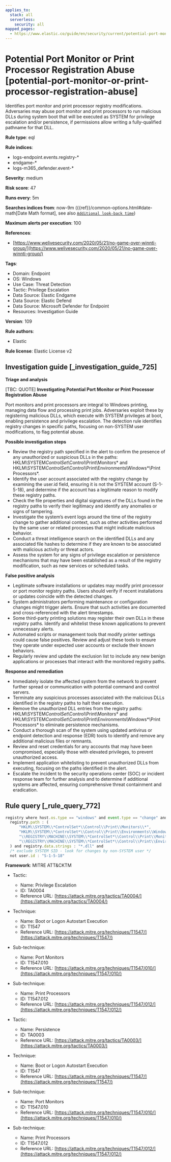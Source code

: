```yaml
---
applies_to:
  stack: all
  serverless:
    security: all
mapped_pages:
  - https://www.elastic.co/guide/en/security/current/potential-port-monitor-or-print-processor-registration-abuse.html
---
```


# Potential Port Monitor or Print Processor Registration Abuse [potential-port-monitor-or-print-processor-registration-abuse]

Identifies port monitor and print processor registry modifications. Adversaries may abuse port monitor and print processors to run malicious DLLs during system boot that will be executed as SYSTEM for privilege escalation and/or persistence, if permissions allow writing a fully-qualified pathname for that DLL.

**Rule type**: eql

**Rule indices**:

* logs-endpoint.events.registry-*
* endgame-*
* logs-m365_defender.event-*

**Severity**: medium

**Risk score**: 47

**Runs every**: 5m

**Searches indices from**: now-9m ({{ref}}/common-options.html#date-math[Date Math format], see also [`Additional look-back time`](docs-content://solutions/security/detect-and-alert/create-detection-rule.md#rule-schedule))

**Maximum alerts per execution**: 100

**References**:

* [https://www.welivesecurity.com/2020/05/21/no-game-over-winnti-group/](https://www.welivesecurity.com/2020/05/21/no-game-over-winnti-group/)

**Tags**:

* Domain: Endpoint
* OS: Windows
* Use Case: Threat Detection
* Tactic: Privilege Escalation
* Data Source: Elastic Endgame
* Data Source: Elastic Defend
* Data Source: Microsoft Defender for Endpoint
* Resources: Investigation Guide

**Version**: 109

**Rule authors**:

* Elastic

**Rule license**: Elastic License v2

## Investigation guide [_investigation_guide_725]

**Triage and analysis**

[TBC: QUOTE]
**Investigating Potential Port Monitor or Print Processor Registration Abuse**

Port monitors and print processors are integral to Windows printing, managing data flow and processing print jobs. Adversaries exploit these by registering malicious DLLs, which execute with SYSTEM privileges at boot, enabling persistence and privilege escalation. The detection rule identifies registry changes in specific paths, focusing on non-SYSTEM user modifications, to flag potential abuse.

**Possible investigation steps**

* Review the registry path specified in the alert to confirm the presence of any unauthorized or suspicious DLLs in the paths: HKLM\SYSTEM*ControlSet*\Control\Print\Monitors\* and HKLM\SYSTEM*ControlSet*\Control\Print\Environments\Windows*\Print Processors\*.
* Identify the user account associated with the registry change by examining the user.id field, ensuring it is not the SYSTEM account (S-1-5-18), and determine if the account has a legitimate reason to modify these registry paths.
* Check the file properties and digital signatures of the DLLs found in the registry paths to verify their legitimacy and identify any anomalies or signs of tampering.
* Investigate the system’s event logs around the time of the registry change to gather additional context, such as other activities performed by the same user or related processes that might indicate malicious behavior.
* Conduct a threat intelligence search on the identified DLLs and any associated file hashes to determine if they are known to be associated with malicious activity or threat actors.
* Assess the system for any signs of privilege escalation or persistence mechanisms that may have been established as a result of the registry modification, such as new services or scheduled tasks.

**False positive analysis**

* Legitimate software installations or updates may modify print processor or port monitor registry paths. Users should verify if recent installations or updates coincide with the detected changes.
* System administrators performing maintenance or configuration changes might trigger alerts. Ensure that such activities are documented and cross-referenced with the alert timestamps.
* Some third-party printing solutions may register their own DLLs in these registry paths. Identify and whitelist these known applications to prevent unnecessary alerts.
* Automated scripts or management tools that modify printer settings could cause false positives. Review and adjust these tools to ensure they operate under expected user accounts or exclude their known behaviors.
* Regularly review and update the exclusion list to include any new benign applications or processes that interact with the monitored registry paths.

**Response and remediation**

* Immediately isolate the affected system from the network to prevent further spread or communication with potential command and control servers.
* Terminate any suspicious processes associated with the malicious DLLs identified in the registry paths to halt their execution.
* Remove the unauthorized DLL entries from the registry paths: HKLM\SYSTEM*ControlSet*\Control\Print\Monitors\* and HKLM\SYSTEM*ControlSet*\Control\Print\Environments\Windows*\Print Processors\* to eliminate persistence mechanisms.
* Conduct a thorough scan of the system using updated antivirus or endpoint detection and response (EDR) tools to identify and remove any additional malicious files or remnants.
* Review and reset credentials for any accounts that may have been compromised, especially those with elevated privileges, to prevent unauthorized access.
* Implement application whitelisting to prevent unauthorized DLLs from executing, focusing on the paths identified in the alert.
* Escalate the incident to the security operations center (SOC) or incident response team for further analysis and to determine if additional systems are affected, ensuring comprehensive threat containment and eradication.


## Rule query [_rule_query_772]

```js
registry where host.os.type == "windows" and event.type == "change" and
  registry.path : (
      "HKLM\\SYSTEM\\*ControlSet*\\Control\\Print\\Monitors\\*",
      "HKLM\\SYSTEM\\*ControlSet*\\Control\\Print\\Environments\\Windows*\\Print Processors\\*",
      "\\REGISTRY\\MACHINE\\SYSTEM\\*ControlSet*\\Control\\Print\\Monitors\\*",
      "\\REGISTRY\\MACHINE\\SYSTEM\\*ControlSet*\\Control\\Print\\Environments\\Windows*\\Print Processors\\*"
  ) and registry.data.strings : "*.dll" and
  /* exclude SYSTEM SID - look for changes by non-SYSTEM user */
  not user.id : "S-1-5-18"
```

**Framework**: MITRE ATT&CKTM

* Tactic:

    * Name: Privilege Escalation
    * ID: TA0004
    * Reference URL: [https://attack.mitre.org/tactics/TA0004/](https://attack.mitre.org/tactics/TA0004/)

* Technique:

    * Name: Boot or Logon Autostart Execution
    * ID: T1547
    * Reference URL: [https://attack.mitre.org/techniques/T1547/](https://attack.mitre.org/techniques/T1547/)

* Sub-technique:

    * Name: Port Monitors
    * ID: T1547.010
    * Reference URL: [https://attack.mitre.org/techniques/T1547/010/](https://attack.mitre.org/techniques/T1547/010/)

* Sub-technique:

    * Name: Print Processors
    * ID: T1547.012
    * Reference URL: [https://attack.mitre.org/techniques/T1547/012/](https://attack.mitre.org/techniques/T1547/012/)

* Tactic:

    * Name: Persistence
    * ID: TA0003
    * Reference URL: [https://attack.mitre.org/tactics/TA0003/](https://attack.mitre.org/tactics/TA0003/)

* Technique:

    * Name: Boot or Logon Autostart Execution
    * ID: T1547
    * Reference URL: [https://attack.mitre.org/techniques/T1547/](https://attack.mitre.org/techniques/T1547/)

* Sub-technique:

    * Name: Port Monitors
    * ID: T1547.010
    * Reference URL: [https://attack.mitre.org/techniques/T1547/010/](https://attack.mitre.org/techniques/T1547/010/)

* Sub-technique:

    * Name: Print Processors
    * ID: T1547.012
    * Reference URL: [https://attack.mitre.org/techniques/T1547/012/](https://attack.mitre.org/techniques/T1547/012/)



